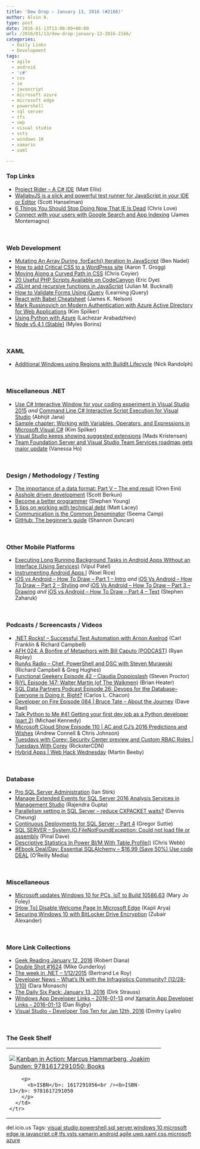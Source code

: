 ```yaml
---
title: 'Dew Drop – January 13, 2016 (#2166)'
author: Alvin A.
type: post
date: 2016-01-13T13:00:09+00:00
url: /2016/01/13/dew-drop-january-13-2016-2166/
categories:
  - Daily Links
  - Development
tags:
  - agile
  - android
  - 'c#'
  - css
  - ie
  - javascript
  - microsoft azure
  - microsoft edge
  - powershell
  - sql server
  - tfs
  - uwp
  - visual studio
  - vsts
  - windows 10
  - xamarin
  - xaml

---
```

### <a name="top"></a>Top Links

  * <a href="http://blog.jetbrains.com/dotnet/2016/01/13/project-rider-a-csharp-ide/" target="_blank">Project Rider – A C# IDE</a> (Matt Ellis)
  * <a href="http://feeds.hanselman.com/~/132701611/0/scotthanselman~WallabyJS-is-a-slick-and-powerful-test-runner-for-JavaScript-in-your-IDE-or-Editor.aspx" target="_blank">WallabyJS is a slick and powerful test runner for JavaScript in your IDE or Editor</a> (Scott Hanselman)
  * <a href="http://www.love2dev.com/#!article/6-things-you-should-stop-doing-now-that-ie-is-dead" target="_blank">6 Things You Should Stop Doing Now That IE Is Dead</a> (Chris Love)
  * <a href="https://blog.xamarin.com/connect-with-your-users-with-google-search-and-app-indexing/" target="_blank">Connect with your users with Google Search and App Indexing</a> (James Montemagno)

&nbsp;

### <a name="web"></a>Web Development

  * <a href="http://www.bennadel.com/blog/2992-mutating-an-array-during-foreach-iteration-in-javascript.htm" target="_blank">Mutating An Array During .forEach() Iteration In JavaScript</a> (Ben Nadel)
  * <a href="https://aarontgrogg.com/blog/2016/01/13/how-to-add-critical-css-to-a-wordpress-site/" target="_blank">How to add Critical CSS to a WordPress site</a> (Aaron T. Grogg)
  * <a href="http://tobiasahlin.com/blog/curved-path-animations-in-css/" target="_blank">Moving Along a Curved Path in CSS</a> (Chris Coyier)
  * <a href="http://code.tutsplus.com/articles/20-useful-php-scripts-available-on-codecanyon--cms-25584" target="_blank">20 Useful PHP Scripts Available on CodeCanyon</a> (Eric Dye)
  * <a href="http://blog.boyet.com/blog/javascriptlessons/jslint-and-recursive-functions-in-javascript/" target="_blank">JSLint and recursive functions in JavaScript</a> (Julian M. Bucknall)
  * <a href="http://feedproxy.google.com/~r/LearningJquery/~3/uhod723wXb8/how-to-validate-forms-using-jquery" target="_blank">How to Validate Forms Using jQuery</a> (Learning jQuery)
  * <a href="http://jamesknelson.com/react-babel-cheatsheet/" target="_blank">React with Babel Cheatsheet</a> (James K. Nelson)
  * <a href="http://blogs.msdn.com/b/microsoft_press/archive/2016/01/12/mark-russinovich-on-modern-authentication-with-azure-active-directory-for-web-applications.aspx?WT.mc_id=DX_MVP4025064" target="_blank">Mark Russinovich on Modern Authentication with Azure Active Directory for Web Applications</a> (Kim Spilker)
  * <a href="http://feedproxy.google.com/~r/CanDevs/~3/LGcisvgPW4k/using-python-with-azure.aspx" target="_blank">Using Python with Azure</a> (Lachezar Arabadzhiev)
  * <a href="https://nodejs.org/en/blog/release/v5.4.1" target="_blank">Node v5.4.1 (Stable)</a> (Myles Borins)

&nbsp;

### <a name="silverlight"></a>XAML

  * <a href="http://feedproxy.google.com/~r/NicksNetTravels/~3/bJvVwNL2tYQ/post.aspx" target="_blank">Additional Windows using Regions with BuildIt.Lifecycle</a> (Nick Randolph)

&nbsp;

### <a name="dotnet"></a>Miscellaneous .NET

  * <a href="http://dailydotnettips.com/2016/01/12/use-c-interactive-window-for-your-coding-experiment-in-visual-studio-2015/" target="_blank">Use C# Interactive Window for your coding experiment in Visual Studio 2015</a> _and_ <a href="http://dailydotnettips.com/2016/01/13/command-line-c-interactive-script-execution-for-visual-studio/" target="_blank">Command Line C# Interactive Script Execution for Visual Studio</a> (Abhijit Jana)
  * <a href="http://blogs.msdn.com/b/microsoft_press/archive/2016/01/12/sample-chapter-working-with-variables-operators-and-expressions-in-microsoft-visual-c.aspx?WT.mc_id=DX_MVP4025064" target="_blank">Sample chapter: Working with Variables, Operators, and Expressions in Microsoft Visual C#</a> (Kim Spilker)
  * <a href="http://blogs.msdn.com/b/webdev/archive/2016/01/12/visual-studio-keeps-showing-suggested-extensions.aspx?WT.mc_id=DX_MVP4025064" target="_blank">Visual Studio keeps showing suggested extensions</a> (Mads Kristensen)
  * <a href="http://blogs.microsoft.com/firehose/2016/01/12/team-foundation-server-and-visual-studio-team-services-roadmap-gets-major-update/" target="_blank">Team Foundation Server and Visual Studio Team Services roadmap gets major update</a> (Vanessa Ho)

&nbsp;

### <a name="design"></a>Design / Methodology / Testing

  * <a href="http://feedproxy.google.com/~r/AyendeRahien/~3/s14eSsIc4Xc/the-importance-of-a-data-format-part-v-the-end-result" target="_blank">The importance of a data format: Part V – The end result</a> (Oren Eini)
  * <a href="http://scottberkun.com/2007/asshole-driven-development/" target="_blank">Asshole driven development</a> (Scott Berkun)
  * <a href="http://aestheticio.com/become-better-programmer-learning-understand-code/?utm_content=buffer2c0a7&utm_medium=social&utm_source=twitter.com&utm_campaign=buffer" target="_blank">Become a better programmer</a> (Stephen Young)
  * <a href="http://feedproxy.google.com/~r/MattLacey/~3/RJSDAuN7nNs/5-tips-on-working-with-technical-debt.html" target="_blank">5 tips on working with technical debt</a> (Matt Lacey)
  * <a href="http://ivision.com/blog/tips-for-promoting-communication-at-your-organization/?utm_source=rss&utm_medium=rss&utm_campaign=tips-for-promoting-communication-at-your-organization" target="_blank">Communication is the Common Denominator</a> (Seema Camp)
  * <a href="http://blog.pluralsight.com/github-tutorial" target="_blank">GitHub: The beginner’s guide</a> (Shannon Duncan)

&nbsp;

### <a name="mobile"></a>Other Mobile Platforms

  * <a href="http://www.developer.com/ws/android/programming/executing-long-running-background-tasks-in-android-apps-without-an-interface-using-services.html" target="_blank">Executing Long Running Background Tasks in Android Apps Without an Interface (Using Services)</a> (Vipul Patel)
  * <a href="http://blog.falafel.com/instrumenting-android-apps-testcomplete-ui/" target="_blank">Instrumenting Android Apps I</a> (Noel Rice)
  * <a href="http://www.infragistics.com/community/blogs/stevez/archive/2016/01/12/ios-vs-android-how-to-draw-part-1.aspx" target="_blank">iOS vs Android &#8211; How To Draw &#8211; Part 1 &#8211; Intro</a> _and_ <a href="http://www.infragistics.com/community/blogs/stevez/archive/2016/01/12/ios-vs-android-how-to-draw-part-2-styling.aspx" target="_blank">iOS Vs Android &#8211; How To Draw &#8211; Part 2 &#8211; Styling</a> _and_ <a href="http://www.infragistics.com/community/blogs/stevez/archive/2016/01/12/ios-vs-android-how-to-draw-part-3-drawing.aspx" target="_blank">iOS Vs Android &#8211; How To Draw &#8211; Part 3 &#8211; Drawing</a> _and_ <a href="http://www.infragistics.com/community/blogs/stevez/archive/2016/01/12/ios-vs-android-how-to-draw-part-4-text.aspx" target="_blank">iOS vs Android &#8211; How To Draw &#8211; Part 4 &#8211; Text</a> (Stephen Zaharuk)

&nbsp;

### <a name="podcasts"></a>Podcasts / Screencasts / Videos

  * <a href="http://www.dotnetrocks.com/default.aspx?ShowNum=1243" target="_blank">.NET Rocks! &#8211; Successful Test Automation with Arnon Axelrod</a> (Carl Franklin & Richard Campbell)
  * <a href="http://ryanripley.com/a-bonfire-of-metaphors-with-bill-caputo/" target="_blank">AFH 024: A Bonfire of Metaphors with Bill Caputo [PODCAST]</a> (Ryan Ripley)
  * <a href="http://feedproxy.google.com/~r/RunaAsRadioWma/~3/MmXYG7FMHBc/default.aspx" target="_blank">RunAs Radio &#8211; Chef, PowerShell and DSC with Steven Murawski</a> (Richard Campbell & Greg Hughes)
  * <a href="https://www.functionalgeekery.com/episode-42-claudia-doppioslash/" target="_blank">Functional Geekery Episode 42 – Claudia Doppioslash</a> (Steven Proctor)
  * <a href="http://riyl.podbean.com/e/episode-147-walter-martin-of-the-walkmen/" target="_blank">RiYL Episode 147: Walter Martin (of The Walkmen)</a> (Brian Heater)
  * <a href="http://sqldatapartners.com/2016/01/13/devops/" target="_blank">SQL Data Partners Podcast Episode 26: Devops for the Database–Everyone is Doing it, Right?</a> (Carlos L. Chacon)
  * <a href="http://feedproxy.google.com/~r/developeronfire/~3/CyRZZjWIlqM/bruce-tate-about-the-journey" target="_blank">Developer on Fire Episode 084 | Bruce Tate &#8211; About the Journey</a> (Dave Rael)
  * <a href="http://talkpython.fm/episodes/show/41" target="_blank">Talk Python to Me #41 Getting your first dev job as a Python developer (part 2)</a> (Michael Kennedy)
  * <a href="http://feeds.microsoftcloudshow.com/~r/microsoftcloudshowepisodes/~3/s4ylUehDj8A/110-ac-and-cj-s-2016-predictions-and-wishes" target="_blank">Microsoft Cloud Show Episode 110 | AC and CJ&#8217;s 2016 Predictions and Wishes</a> (Andrew Connell & Chris Johnson)
  * <a href="https://channel9.msdn.com/Shows/Tuesdays-With-Corey/Tuesdays-with-Corey-Security-Center-preview-and-Custom-RBAC-Roles?WT.mc_id=DX_MVP4025064" target="_blank">Tuesdays with Corey: Security Center preview and Custom RBAC Roles | Tuesdays With Corey</a> (RicksterCDN)
  * <a href="https://channel9.msdn.com/Shows/Web-Hack-Wednesday/Hybrid-Apps?WT.mc_id=DX_MVP4025064" target="_blank">Hybrid Apps | Web Hack Wednesday</a> (Martin Beeby)

&nbsp;

### <a name="sql"></a>Database

  * <a href="http://www.i-programmer.info/bookreviews/21-database/9339-pro-sql-server-administration.html" target="_blank">Pro SQL Server Administration</a> (Ian Stirk)
  * <a href="http://feedproxy.google.com/~r/MSSQLTips-LatestSqlServerTips/~3/KrpYUTCtOzU/tip.asp" target="_blank">Manage Extended Events for SQL Server 2016 Analysis Services in Management Studio</a> (Rajendra Gupta)
  * <a href="http://www.sqlservercentral.com/blogs/denniss-sql-blog/2016/01/13/parallelism-setting-in-sql-server-reduce-cxpacket-waits/" target="_blank">Parallelism setting in SQL Server – reduce CXPACKET waits?</a> (Dennis Cheung)
  * <a href="http://gregorsuttie.com/2016/01/12/continuous-deployments-for-sql-server-part-4/" target="_blank">Continuous Deployments for SQL Server – Part 4</a> (Gregor Suttie)
  * <a href="http://blog.sqlauthority.com/2016/01/13/sql-server-system-io-filenotfoundexception-could-not-load-file-or-assembly/" target="_blank">SQL SERVER – System.IO.FileNotFoundException: Could not load file or assembly</a> (Pinal Dave)
  * <a href="http://blog.crossjoin.co.uk/2016/01/12/descriptive-statistics-in-power-bim-with-table-profile/" target="_blank">Descriptive Statistics In Power BI/M With Table.Profile()</a> (Chris Webb)
  * <a href="http://feedproxy.google.com/~r/oreilly/news/~3/R5NViPWfY1Y/0636920035800.do" target="_blank">#Ebook Deal/Day: Essential SQLAlchemy &#8211; $16.99 (Save 50%) Use code DEAL</a> (O&#8217;Reilly Media)

&nbsp;

### <a name="misc"></a>Miscellaneous

  * <a href="http://zdnet.com.feedsportal.com/c/35462/f/675660/s/4cd24360/sc/28/l/0L0Szdnet0N0Carticle0Cmicrosoft0Eupdates0Ewindows0E10A0Efor0Epcs0Eiot0Eto0Ebuild0E10A5860E630C0Tftag0FRSSbaffb68/story01.htm" target="_blank">Microsoft updates Windows 10 for PCs, IoT to Build 10586.63</a> (Mary Jo Foley)
  * <a href="http://www.kapilarya.com/how-to-disable-welcome-page-in-microsoft-edge" target="_blank">[How To] Disable Welcome Page In Microsoft Edge</a> (Kapil Arya)
  * <a href="https://blogs.msdn.microsoft.com/mvpawardprogram/2016/01/12/securing-windows-10-with-bitlocker-drive-encryption/" target="_blank">Securing Windows 10 with BitLocker Drive Encryption</a> (Zubair Alexander)

&nbsp;

### <a name="links"></a>More Link Collections

  * <a href="http://feeds.regulargeek.com/~r/RegularGeek/~3/3c5m41_JIm8/" target="_blank">Geek Reading January 12, 2016</a> (Robert Diana)
  * <a href="http://afreshcup.com/home/2016/1/13/double-shot-1624.html" target="_blank">Double Shot #1624</a> (Mike Gunderloy)
  * <a href="http://blogs.msdn.com/b/dotnet/archive/2016/01/12/the-week-in-net-1-12-2015.aspx?WT.mc_id=DX_MVP4025064" target="_blank">The week in .NET &#8211; 1/12/2015</a> (Bertrand Le Roy)
  * <a href="http://www.infragistics.com/community/blogs/d-coding/archive/2016/01/12/developer-news-what-39-s-in-with-the-infragistics-community-12-28-1-1.aspx" target="_blank">Developer News &#8211; What&#8217;s IN with the Infragistics Community? (12/28-1/10)</a> (Dara Monasch)
  * <a href="http://www.dirkstrauss.com/the-daily-six-pack-january-13-2016/" target="_blank">The Daily Six Pack: January 13, 2016</a> (Dirk Strauss)
  * <a href="http://windowsappdev.com/2016/01/windows-app-developer-links-2016-01-13/" target="_blank">Windows App Developer Links &#8211; 2016-01-13</a> _and_ <a href="http://allaboutxamarin.com/2016/01/xamarin-app-developer-links-2016-01-13/" target="_blank">Xamarin App Developer Links &#8211; 2016-01-13</a> (Dan Rigby)
  * <a href="http://www.lyalin.com/2016/01/12/visual-studio-developer-top-ten-for-jan-12th-2016/" target="_blank">Visual Studio – Developer Top Ten for Jan 12th, 2016</a> (Dmitry Lyalin)

&nbsp;

### <a name="shelf"></a>The Geek Shelf

<div id="scid:7dc1bd33-94bd-46fd-a20b-0131235bcd47:c7cdcbd0-2c38-43f7-b58e-3a0128f3e46a" class="wlWriterEditableSmartContent" style="float: none; padding-bottom: 0px; padding-top: 0px; padding-left: 0px; margin: 0px; display: inline; padding-right: 0px">
  <table cellspacing="0" cellpadding="2" width="400" border="0" unselectable="on">
    <tr>
      <td valign="top" width="400">
        <p>
          <a title="Kanban in Action: Marcus Hammarberg, Joakim Sunden: 9781617291050: Books" href="http://www.amazon.com/exec/obidos/ASIN/1617291056/amavin-20"><img data-recalc-dims="1" decoding="async" src="https://i0.wp.com/images.amazon.com/images/P/1617291056.01.MZZZZZZZ.jpg?w=660" border="0" align="left" style="float:left" />Kanban in Action: Marcus Hammarberg, Joakim Sunden: 9781617291050: Books</a>
        </p>
        
        <p>
          <b>ISBN</b>: 1617291056<br /><b>ISBN-13</b>: 9781617291050
        </p>
      </td>
    </tr>
  </table>
</div>

<div id="scid:0767317B-992E-4b12-91E0-4F059A8CECA8:8c7d1286-86f1-4e12-8a15-6974a879654b" class="wlWriterEditableSmartContent" style="float: none; padding-bottom: 0px; padding-top: 0px; padding-left: 0px; margin: 0px; display: inline; padding-right: 0px">
  del.icio.us Tags: <a href="http://del.icio.us/popular/visual+studio" rel="tag">visual studio</a>,<a href="http://del.icio.us/popular/powershell" rel="tag">powershell</a>,<a href="http://del.icio.us/popular/sql+server" rel="tag">sql server</a>,<a href="http://del.icio.us/popular/windows+10" rel="tag">windows 10</a>,<a href="http://del.icio.us/popular/microsoft+edge" rel="tag">microsoft edge</a>,<a href="http://del.icio.us/popular/ie" rel="tag">ie</a>,<a href="http://del.icio.us/popular/javascript" rel="tag">javascript</a>,<a href="http://del.icio.us/popular/c%23" rel="tag">c#</a>,<a href="http://del.icio.us/popular/tfs" rel="tag">tfs</a>,<a href="http://del.icio.us/popular/vsts" rel="tag">vsts</a>,<a href="http://del.icio.us/popular/xamarin" rel="tag">xamarin</a>,<a href="http://del.icio.us/popular/android" rel="tag">android</a>,<a href="http://del.icio.us/popular/agile" rel="tag">agile</a>,<a href="http://del.icio.us/popular/uwp" rel="tag">uwp</a>,<a href="http://del.icio.us/popular/xaml" rel="tag">xaml</a>,<a href="http://del.icio.us/popular/css" rel="tag">css</a>,<a href="http://del.icio.us/popular/microsoft+azure" rel="tag">microsoft azure</a>
</div>